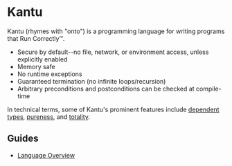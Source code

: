 # Kantu

Kantu (rhymes with "onto") is a programming language for writing programs that Run Correctly™.

- Secure by default--no file, network, or environment access, unless explicitly enabled
- Memory safe
- No runtime exceptions
- Guaranteed termination (no infinite loops/recursion)
- Arbitrary preconditions and postconditions can be checked at compile-time

In technical terms, some of Kantu's prominent features include [dependent types](https://en.wikipedia.org/wiki/Dependent_type), [pureness](https://en.wikipedia.org/wiki/Purely_functional_programming), and [totality](https://en.wikipedia.org/wiki/Total_functional_programming).

## Guides

- [Language Overview](./docs/overview.md)
